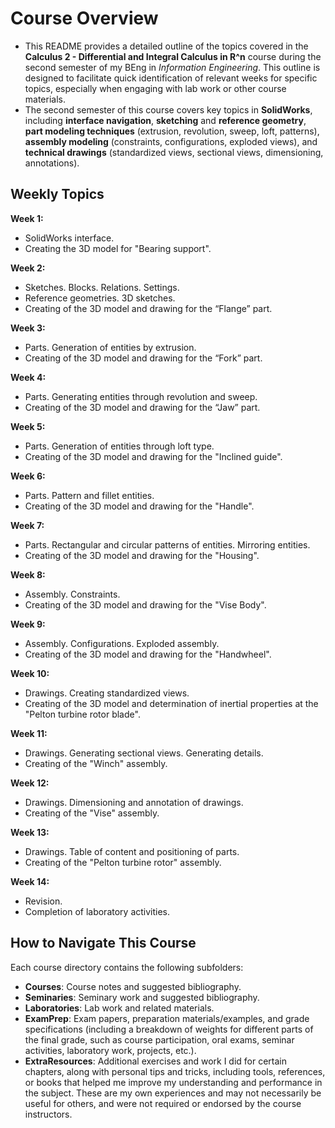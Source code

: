# Course Overview

- This README provides a detailed outline of the topics covered in the **Calculus 2 - Differential and Integral Calculus in R^n** course during the second semester of my BEng in _Information Engineering_. This outline is designed to facilitate quick identification of relevant weeks for specific topics, especially when engaging with lab work or other course materials.
- The second semester of this course covers key topics in **SolidWorks**, including **interface navigation**, **sketching** and **reference geometry**, **part modeling techniques** (extrusion, revolution, sweep, loft, patterns), **assembly modeling** (constraints, configurations, exploded views), and **technical drawings** (standardized views, sectional views, dimensioning, annotations).

## Weekly Topics

**Week 1:** 
- SolidWorks interface.
- Creating the 3D model for "Bearing support".

**Week 2:**
- Sketches. Blocks. Relations. Settings.
- Reference geometries. 3D sketches.
- Creating of the 3D model and drawing for the “Flange” part.

**Week 3:**
- Parts. Generation of entities by extrusion.
- Creating of the 3D model and drawing for the “Fork” part.

**Week 4:**
- Parts. Generating entities through revolution and sweep.
- Creating of the 3D model and drawing for the “Jaw” part.

**Week 5:**
- Parts. Generation of entities through loft type.
- Creating of the 3D model and drawing for the "Inclined guide".

**Week 6:**
- Parts. Pattern and fillet entities.
- Creating of the 3D model and drawing for the "Handle".

**Week 7:**
- Parts. Rectangular and circular patterns of entities. Mirroring entities.
- Creating of the 3D model and drawing for the "Housing".

**Week 8:**
- Assembly. Constraints.
- Creating of the 3D model and drawing for the "Vise Body".

**Week 9:**
- Assembly. Configurations. Exploded assembly.
- Creating of the 3D model and drawing for the "Handwheel".

**Week 10:**
- Drawings. Creating standardized views.
- Creating of the 3D model and determination of inertial properties at the "Pelton turbine rotor blade".

**Week 11:**
- Drawings. Generating sectional views. Generating details.
- Creating of the "Winch" assembly.

**Week 12:**
- Drawings. Dimensioning and annotation of drawings.
- Creating of the "Vise" assembly.

**Week 13:**
- Drawings. Table of content and positioning of parts.
- Creating of the "Pelton turbine rotor" assembly.

**Week 14:**
- Revision.
- Completion of laboratory activities. 

## How to Navigate This Course

Each course directory contains the following subfolders:

- **Courses**: Course notes and suggested bibliography.
- **Seminaries**: Seminary work and suggested bibliography.
- **Laboratories**: Lab work and related materials.
- **ExamPrep**: Exam papers, preparation materials/examples, and grade specifications (including a breakdown of weights for different parts of the final grade, such as course participation, oral exams, seminar activities, laboratory work, projects, etc.).
- **ExtraResources**: Additional exercises and work I did for certain chapters, along with personal tips and tricks, including tools, references, or books that helped me improve my understanding and performance in the subject. These are my own experiences and may not necessarily be useful for others, and were not required or endorsed by the course instructors.



